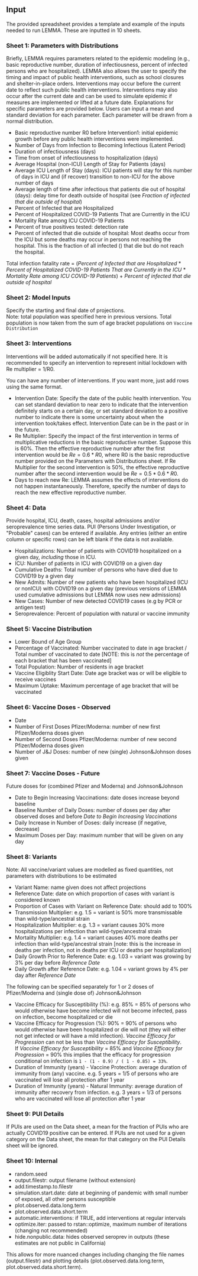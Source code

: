 ## Input
The provided spreadsheet provides a template and example of the inputs needed to run LEMMA. These are inputted in 10 sheets.

### Sheet 1: Parameters with Distributions
Briefly, LEMMA requires parameters related to the epidemic modeling (e.g., basic reproductive number, duration of infectiousness, percent of infected persons who are hospitalized). LEMMA also allows the user to specify the timing and impact of public health interventions, such as school closures and shelter-in-place orders. Interventions may occur before the current date to reflect such public health interventions. Interventions may also occur after the current date and can be used to simulate epidemic if measures are implemented or lifted at a future date. Explanations for specific parameters are provided below. Users can input a mean and standard deviation for each parameter. Each parameter will be drawn from a normal distribution. 

- Basic reproductive number R0 before Intervention1: initial epidemic growth before any public health interventions were implemented.
- Number of Days from Infection to Becoming Infectious (Latent Period)
- Duration of infectiousness (days)
- Time from onset of infectiousness to hospitalization (days)
- Average Hospital (non-ICU) Length of Stay for Patients (days)
- Average ICU Length of Stay (days): ICU patients will stay for this number of days in ICU and (if recover) transition to non-ICU for the above number of days
- Average length of time after infectious that patients die out of hospital (days): delay time for death outside of hospital (see *Fraction of infected that die outside of hospital*)
- Percent of Infected that are Hospitalized
- Percent of Hospitalized COVID-19 Patients That are Currently in the ICU
- Mortality Rate among ICU COVID-19 Patients
- Percent of true positives tested: detection rate
- Percent of infected that die outside of hospital: Most deaths occur from the ICU but some deaths may occur in persons not reaching the hospital. This is the fraction of all infected () that die but do not reach the hospital. 

Total infection fatality rate = (*Percent of Infected that are Hospitalized* * *Percent of Hospitalized COVID-19 Patients That are Currently in the ICU* * *Mortality Rate among ICU COVID-19 Patients*) + *Percent of infected that die outside of hospital*

### Sheet 2: Model Inputs
Specify the starting and final date of projections.  
Note: total population was specified here in previous versions. Total population is now taken from the sum of age bracket populations on `Vaccine Distribution`

### Sheet 3: Interventions

Interventions will be added automatically if not specified here. It is recommended to specify an intervention to represent initial lockdown with Re multiplier = 1/R0.

You can have any number of interventions. If you want more, just add rows using the same format. 

- Intervention Date: Specify the date of the public health intervention. You can set standard deviation to near zero to indicate that the intervention definitely starts on a certain day, or set standard deviation to a positive number to indicate there is some uncertainty about when the intervention took/takes effect. Intervention Date can be in the past or in the future. 
- Re Multiplier: Specify the impact of the first intervention in terms of multiplicative reductions in the basic reproductive number. Suppose this is 60%. Then the effective reproductive number after the first intervention would be $Re = 0.6 * R0$, where R0 is the basic reproductive number provided on the Parameters with Distributions sheet. If Re Multiplier for the second intervention is 50%, the effective reproductive number after the second intervention would be $Re = 0.5 * 0.6 * R0$.
- Days to reach new Re: LEMMA assumes the effects of interventions do not happen instantaneously. Therefore, specify the number of days to reach the new effective reproductive number. 

### Sheet 4: Data
Provide hospital, ICU, death, cases, hospital admissions and/or seroprevalence time series data. PUI (Persons Under Investigation, or "Probable" cases) can be entered if available. Any entries (either an entire column or specific rows) can be left blank if the data is not available.  

- Hospitalizations: Number of patients with COVID19 hospitalized on a given day, *including* those in ICU.    
- ICU: Number of patients in ICU with COVID19 on a given day    
- Cumulative Deaths: Total number of persons who have died due to COVID19 by a given day  
- New Admits: Number of new patients who have been hospitalized (ICU or nonICU) with COVID19 on a given day (previous versions of LEMMA used cumulative admissions but LEMMA now uses new admissions)  
- New Cases: Number of new detected COVID19 cases (e.g by PCR or antigen test)  
- Seroprevalence: Percent of population with natural or vaccine immunity  

### Sheet 5: Vaccine Distribution
- Lower Bound of Age Group	
- Percentage of Vaccinated: Number vaccinated to date in age bracket / Total number of vaccinated to date  [NOTE: this is *not* the percentage of each bracket that has been vaccinated]  
- Total Population: Number of residents in age bracket  
- Vaccine Eligiblity Start Date: Date age bracket was or will be eligible to receive vaccines  
- Maximum Uptake: Maximum percentage of age bracket that will be vaccinated  

### Sheet 6: Vaccine Doses - Observed
- Date	  
- Number of First Doses Pfizer/Moderna: number of new first Pfizer/Moderna doses given
- Number of Second Doses Pfizer/Moderna: number of new second Pfizer/Moderna doses given  
- Number of J&J Doses: number of new (single) Johnson&Johnson doses given

### Sheet 7: Vaccine Doses - Future
Future doses for (combined Pfizer and Moderna) and Johnson&Johnson  
- Date to Begin Increasing Vaccinations: date doses increase beyond baseline  
- Baseline Number of Daily Doses: number of doses per day after observed doses and before *Date to Begin Increasing Vaccinations*  
- Daily Increase in Number of Doses: daily increase (if negative, decrease)  
- Maximum Doses per Day: maximum number that will be given on any day  

### Sheet 8: Variants
Note: All vaccine/variant values are modelled as fixed quantities, not parameters with distributions to be estimated  

- Variant Name: name given does not affect projections  
- Reference Date: date on which proportion of cases with variant is considered known  
- Proportion of Cases with Variant on Reference Date: should add to 100%   
- Transmission Multiplier: e.g. 1.5 = variant is 50% more transmissable than wild-type/ancestral strain  
- Hospitalization Multiplier: e.g. 1.3 = variant causes 30% more hospitalizations per infection than wild-type/ancestral strain  
- Mortality Multiplier: e.g. 1.4 = variant causes 40% more deaths per infection than wild-type/ancestral strain [note: this is the increase in deaths per infection, not in deaths per ICU or deaths per hospitalization]  
- Daily Growth Prior to Reference Date: e.g. 1.03 = variant was growing by 3% per day before *Reference Date*  
- Daily Growth after Reference Date: e.g. 1.04 = variant grows by 4% per day after *Reference Date*  

The following can be specified separately for 1 or 2 doses of Pfizer/Moderna and (single dose of) Johnson&Johnson  

- Vaccine Efficacy for Susceptibility (%): e.g. 85% = 85% of persons who would otherwise have become infected will not become infected, pass on infection, become hospitalized or die  
- Vaccine Efficacy for Progression (%): 90% = 90% of persons who would otherwise have been  hospitalized or die will not (they will either not get infected or will have a mild infection). *Vaccine Efficacy for Progression* can not be less than *Vaccine Efficacy for Susceptibility*.  
If *Vaccine Efficacy for Susceptibility* = 85% and *Vaccine Efficacy for Progression* = 90% this implies that the efficacy for progression conditional on infection is `1 - (1 - 0.9) / ( 1 - 0.85) = 33%`.   
- Duration of Immunity (years) - Vaccine Protection: average duration of immunity from (any) vaccine. e.g. 5 years = 1/5 of persons who are vaccinated will lose all protection after 1 year  
- Duration of Immunity (years) - Natural Immunity: average duration of immunity after recovery from infection. e.g. 3 years = 1/3 of persons who are vaccinated will lose all protection after 1 year  

### Sheet 9: PUI Details
If PUIs are used on the Data sheet, a mean for the fraction of PUIs who are actually COVID19 positive can be entered. If PUIs are not used for a given category on the Data sheet, the mean for that category on the PUI Details sheet will be ignored.

### Sheet 10: Internal

- random.seed
- output.filestr: output filename (without extension)
- add.timestamp.to.filestr
- simulation.start.date: date at beginning of pandemic with small number of exposed, all other persons susceptible
- plot.observed.data.long.term
- plot.observed.data.short.term
- automatic.interventions: if TRUE, add interventions at regular intervals
- optimize.iter: passed to rstan::optimize, maximum number of iterations (changing not recommended)
- hide.nonpublic.data: hides observed seroprev in outputs (these estimates are not public in California)

This allows for more nuanced changes including changing the file names (output.filestr) and plotting details (plot.observed.data.long.term, plot.observed.data.short.term).
